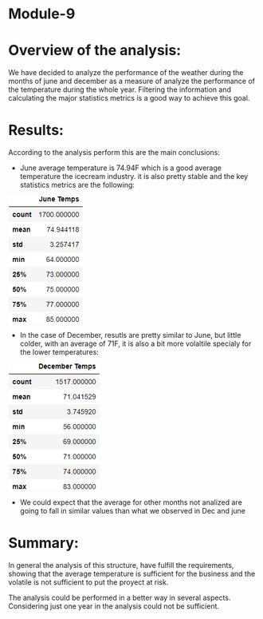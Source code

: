 # Module-9

# Overview of the analysis: 

We have decided to analyze the performance of the weather during the months of june and december as a measure of analyze the performance of the temperature during the whole year. Filtering the information and calculating the major statistics metrics is a good way to achieve this goal.

# Results: 

According to the analysis perform this are the main conclusions:

- June average temperature is 74.94F which is a good average temperature the icecream industry. it is also pretty stable and the key statistics metrics are the following:

![Original Results](/Resources/june_Sumary_Chart.png)


- In the case of December, resutls are pretty similar to June, but little colder, with an average of 71F, it is also a bit more volaltile specialy for the lower temperatures:

![Original Results](/Resources/december_Sumary_Chart.png)

- We could expect that the average for other months not analized are going to fall in similar values than what we observed in Dec and june

# Summary: 

In general the analysis of this structure, have fulfill the requirements, showing that the average temperature is sufficient for the business and the volatile is not sufficient to put the proyect at risk.

The analysis could be performed in a better way in several aspects. Considering just one year in the analysis could not be sufficient.                                                                                                    